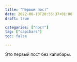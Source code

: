 ```yaml
---
title: "Первый пост"
date: 2022-06-13T20:55:37+01:00
draft: true

categories: ["пост"]
tag: ["capibars"]
toc: false

---
```

Это первый пост без капибары.
